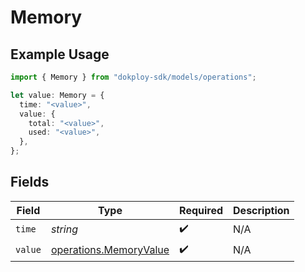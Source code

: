 # Memory

## Example Usage

```typescript
import { Memory } from "dokploy-sdk/models/operations";

let value: Memory = {
  time: "<value>",
  value: {
    total: "<value>",
    used: "<value>",
  },
};
```

## Fields

| Field                                                            | Type                                                             | Required                                                         | Description                                                      |
| ---------------------------------------------------------------- | ---------------------------------------------------------------- | ---------------------------------------------------------------- | ---------------------------------------------------------------- |
| `time`                                                           | *string*                                                         | :heavy_check_mark:                                               | N/A                                                              |
| `value`                                                          | [operations.MemoryValue](../../models/operations/memoryvalue.md) | :heavy_check_mark:                                               | N/A                                                              |